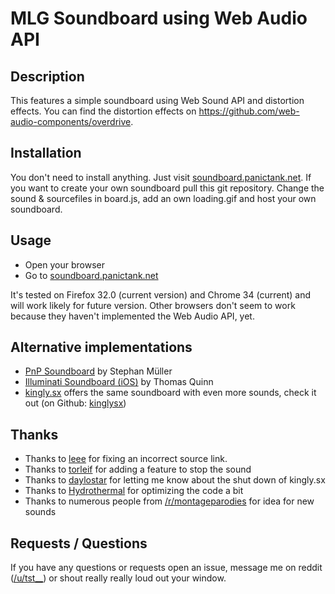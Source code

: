 # MLG Soundboard using Web Audio API

## Description
This features a simple soundboard using Web Sound API and distortion effects. 
You can find the distortion effects on https://github.com/web-audio-components/overdrive.


## Installation

You don't need to install anything. Just visit [soundboard.panictank.net](http://soundboard.panictank.net). 
If you want to create your own soundboard pull this git repository. Change the sound & sourcefiles in board.js, add an own loading.gif
and host your own soundboard. 

## Usage

* Open your browser
* Go to [soundboard.panictank.net](http://soundboard.panictank.net)

It's tested on Firefox 32.0 (current version) and Chrome 34 (current) and will work likely for future version.
Other browsers don't seem to work because they haven't implemented the Web Audio API, yet.

## Alternative implementations

* [PnP Soundboard](https://github.com/Devp00l/pnp-soundboard) by Stephan Müller
* [Illuminati Soundboard (iOS)](https://itunes.apple.com/us/app/illuminati-soundboard/id939112106?mt=8&uo) by Thomas Quinn
* [kingly.sx](http://kingly.sx/) offers the same soundboard with even more sounds, check it out (on Github: [kinglysx](https://github.com/kinglysx))


## Thanks

* Thanks to [leee](https://github.com/leee) for fixing an incorrect source link. 
* Thanks to [torleif](https://github.com/torleif) for adding a feature to stop the sound
* Thanks to [daylostar](https://github.com/daylostar) for letting me know about the shut down of kingly.sx
* Thanks to [Hydrothermal](https://github.com/Hydrothermal) for optimizing the code a bit
* Thanks to numerous people from [/r/montageparodies](http://www.reddit.com/r/montageparodies) for idea for new sounds

## Requests / Questions

If you have any questions or requests open an issue, message me on reddit ([/u/tst__](http://www.reddit.com/message/compose/?to=tst__)) or shout really really loud out your window.


